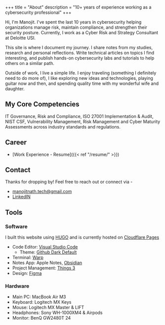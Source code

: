 +++
title = "About"
description = "10+ years of experience working as a cybersecurity professional"
+++

Hi, I'm Manojit. I've spent the last 10 years in cybersecurity helping organizations manage risk, maintain compliance, and strengthen their security posture. Currently, I work as a Cyber Risk and Strategy Consultant at Deloitte USI.

This site is where I document my journey. I share notes from my studies, research and personal reflections. Write technical articles on topics I find interesting, and publish hands-on cybersecurity labs and tutorials to help others on a similar path.

Outside of work, I live a simple life. I enjoy traveling (something I definitely need to do more of), I like exploring new ideas and technologies, playing guitar now and then, and spending quality time with my wonderful wife and daughter.

## My Core Competencies

IT Governance, Risk and Compliance, ISO 27001 Implementation & Audit, NIST CSF, Vulnerability Management, Risk Management and Cyber Maturity Assessments across industry standards and regulations.

## Career

- [Work Experience - Resume]({{< ref "/resume/" >}})

## Contact

Thanks for dropping by! Feel free to reach out or connect via -

- manojitnath.tech@gmail.com
- [LinkedIN](https://www.linkedin.com/in/manojitnath/)

## Tools

### Software

I built this website using [HUGO](https://gohugo.io/) and is currently hosted on [Cloudflare Pages](https://pages.cloudflare.com/)

- Code Editor: [Visual Studio Code](https://code.visualstudio.com/)
  - Theme: [Github Dark Default](https://marketplace.visualstudio.com/items?itemName=GitHub.github-vscode-theme)
- Terminal: [Warp](https://www.warp.dev/)
- Notes App: Apple Notes, [Obsidian](https://obsidian.md/)
- Project Management: [Things 3](https://culturedcode.com/things/)
- Design: [Figma](https://www.figma.com)

### Hardware

- Main PC: MacBook Air M3
- Keyboard: Logitech MX Keys
- Mouse: Logitech MX Master & LIFT
- Headphones: Sony WH-1000XM4 & Airpods
- Monitor: BenQ GW2480T 24
